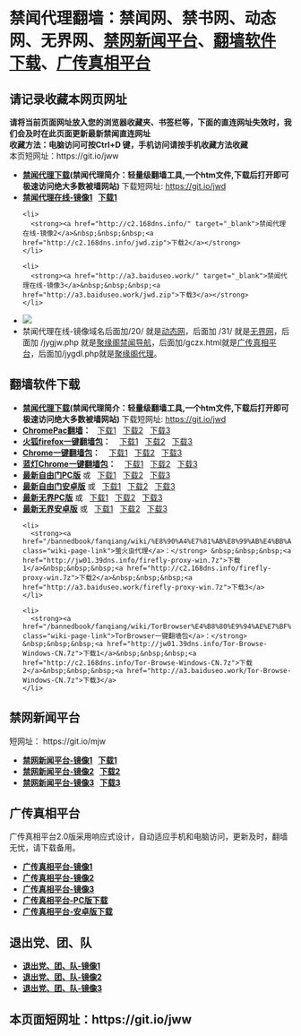 <h1>禁闻代理翻墙：禁闻网、禁书网、动态网、无界网、<a href="#mobilejinwang">禁网新闻平台</a>、<a href="#fanqiangsoft">翻墙软件下载</a>、<a href="#gczxpt">广传真相平台</a></h1> 
<h2>请记录收藏本网页网址</h2>
<strong>请将当前页面网址放入您的浏览器收藏夹、书签栏等，下面的直连网址失效时，我们会及时在此页面更新最新禁闻直连网址 
<br>收藏方法：电脑访问可按Ctrl+D 键，手机访问请按手机收藏方法收藏</strong>
<br>本页短网址：https://git.io/jww


<div class="boxed-group-inner wiki-auxiliary-content wiki-auxiliary-content-no-bg">

  <ul class="wiki-pages" data-filterable-for="wiki-pages-filter" data-filterable-type="substring">
<li>
      <strong><a href="https://github.com/kgfw/fg/raw/master/jw/jwd.zip">禁闻代理下载</a>(禁闻代理简介：轻量级翻墙工具,一个htm文件,下载后打开即可极速访问绝大多数被墙网站) </strong>下载短网址:  <a href="https://git.io/jwd">https://git.io/jwd</a>
    </li>
 <li>
      <strong><a href="http://jw01.39dns.info/" target="_blank">禁闻代理在线-镜像1</a>&nbsp;&nbsp;&nbsp;<a href="http://jw01.39dns.info/jwd.zip">下载1</a></strong>
    </li>

    <li>
      <strong><a href="http://c2.168dns.info/" target="_blank">禁闻代理在线-镜像2</a>&nbsp;&nbsp;&nbsp;<a href="http://c2.168dns.info/jwd.zip">下载2</a></strong>
    </li>

    <li>
      <strong><a href="http://a3.baiduseo.work/" target="_blank">禁闻代理在线-镜像3</a>&nbsp;&nbsp;&nbsp;<a href="http://a3.baiduseo.work/jwd.zip">下载3</a></strong>
    </li>

 <li>
 <img src="https://raw.githubusercontent.com/kgfw/fg/master/jw/qr.jpg" />
    </li>
 <li>
     禁闻代理在线-镜像域名后面加/20/ 就是<a href="http://a3.baiduseo.work/20/" target="_blank">动态网</a>，后面加 /31/ 就是<a href="http://a3.baiduseo.work/31/" target="_blank">无界网</a>，后面加 /jygjw.php 就是<a href="http://a3.baiduseo.work/jygjw.php" target="_blank">聚缘阁禁闻导航</a>，后面加/gczx.html就是<a href="http://a3.baiduseo.work/gczx.html" target="_blank">广传真相平台</a>，后面加/jygdl.php就是<a href="http://a3.baiduseo.work/jygdl.php" target="_blank">聚缘阁代理</a>。
    </li>
 

  </ul>

</div>

<a name="fanqiangsoft"></a><h2>翻墙软件下载</h2>
<div class="boxed-group-inner wiki-auxiliary-content wiki-auxiliary-content-no-bg">
  <ul class="wiki-pages" data-filterable-for="wiki-pages-filter" data-filterable-type="substring">

<li>
      <strong><a href="https://github.com/kgfw/fg/raw/master/jw/jwd.zip">禁闻代理下载</a>(禁闻代理简介：轻量级翻墙工具,一个htm文件,下载后打开即可极速访问绝大多数被墙网站) </strong>下载短网址:  <a href="https://git.io/jwd">https://git.io/jwd</a>
    </li>

 <li>
      <strong><a href="/bannedbook/fanqiang/wiki/ChromePac%E7%BF%BB%E5%A2%99" class="wiki-page-link">ChromePac翻墙</a>：</strong>&nbsp;&nbsp;&nbsp;<a href="http://jw01.39dns.info/ChromePac.7z">下载1</a>&nbsp;&nbsp;&nbsp;<a href="http://c2.168dns.info/ChromePac.7z">下载2</a>&nbsp;&nbsp;&nbsp;<a href="http://a3.baiduseo.work/ChromePac.7z">下载3</a>
    </li> 


 <li>
      <strong><a href="/bannedbook/fanqiang/wiki/%E7%81%AB%E7%8B%90firefox%E4%B8%80%E9%94%AE%E7%BF%BB%E5%A2%99%E5%8C%85" class="wiki-page-link">火狐firefox一键翻墙包</a>：</strong> &nbsp;&nbsp;&nbsp;<a href="http://jw01.39dns.info/Firefox-Goagent.7z">下载1</a>&nbsp;&nbsp;&nbsp;<a href="http://c2.168dns.info/Firefox-Goagent.7z">下载2</a>&nbsp;&nbsp;&nbsp;<a href="http://a3.baiduseo.work/Firefox-Goagent.7z">下载3</a>
    </li>    
    <li>
      <strong><a href="/bannedbook/fanqiang/wiki/Chrome%E4%B8%80%E9%94%AE%E7%BF%BB%E5%A2%99%E5%8C%85" class="wiki-page-link">Chrome一键翻墙包</a>：</strong> &nbsp;&nbsp;&nbsp;<a href="http://jw01.39dns.info/Chrome-Goagent.7z">下载1</a>&nbsp;&nbsp;&nbsp;<a href="http://c2.168dns.info/Chrome-Goagent.7z">下载2</a>&nbsp;&nbsp;&nbsp;<a href="http://a3.baiduseo.work/Chrome-Goagent.7z">下载3</a>
    </li>
    <li>
      <strong><a href="/bannedbook/fanqiang/wiki/%E8%93%9D%E7%81%AFChrome%E4%B8%80%E9%94%AE%E7%BF%BB%E5%A2%99%E5%8C%85" class="wiki-page-link">蓝灯Chrome一键翻墙包</a>：</strong> &nbsp;&nbsp;&nbsp;<a href="http://jw01.39dns.info/ChromeLT.7z">下载1</a>&nbsp;&nbsp;&nbsp;<a href="http://c2.168dns.info/ChromeLT.7z">下载2</a>&nbsp;&nbsp;&nbsp;<a href="http://a3.baiduseo.work/ChromeLT.7z">下载3</a>
    </li>

 <li>
      <strong><a href="https://git.io/fgp" target="_blank">最新自由门PC版</a></strong> 或&nbsp;&nbsp;&nbsp;<a href="http://jw01.39dns.info/fg.zip">下载1</a>&nbsp;&nbsp;&nbsp;<a href="http://c2.168dns.info/fg.zip">下载2</a>&nbsp;&nbsp;&nbsp;<a href="http://a3.baiduseo.work/fg.zip">下载3</a>
    </li> 
 <li>
      <strong><a href="https://git.io/fgma" target="_blank">最新自由门安卓版</a></strong> 或&nbsp;&nbsp;&nbsp;<a href="http://jw01.39dns.info/fg.apk">下载1</a>&nbsp;&nbsp;&nbsp;<a href="http://c2.168dns.info/fg.apk">下载2</a>&nbsp;&nbsp;&nbsp;<a href="http://a3.baiduseo.work/fg.apk">下载3</a>
    </li> 

 <li>
      <strong><a href="https://git.io/HNvvvQ" target="_blank">最新无界PC版</a></strong> 或&nbsp;&nbsp;&nbsp;<a href="http://jw01.39dns.info/u.zip">下载1</a>&nbsp;&nbsp;&nbsp;<a href="http://c2.168dns.info/u.zip">下载2</a>&nbsp;&nbsp;&nbsp;<a href="http://a3.baiduseo.work/u.zip">下载3</a>
    </li> 

 <li>
      <strong><a href="https://git.io/2S1IBQ" target="_blank">最新无界安卓版</a></strong> 或&nbsp;&nbsp;&nbsp;<a href="http://jw01.39dns.info/u.apk">下载1</a>&nbsp;&nbsp;&nbsp;<a href="http://c2.168dns.info/u.apk">下载2</a>&nbsp;&nbsp;&nbsp;<a href="http://a3.baiduseo.work/u.apk">下载3</a>
    </li> 



    <li>
      <strong><a href="/bannedbook/fanqiang/wiki/%E8%90%A4%E7%81%AB%E8%99%AB%E4%BB%A3%E7%90%86" class="wiki-page-link">萤火虫代理</a>：</strong> &nbsp;&nbsp;&nbsp;<a href="http://jw01.39dns.info/firefly-proxy-win.7z">下载1</a>&nbsp;&nbsp;&nbsp;<a href="http://c2.168dns.info/firefly-proxy-win.7z">下载2</a>&nbsp;&nbsp;&nbsp;<a href="http://a3.baiduseo.work/firefly-proxy-win.7z">下载3</a>
    </li>

    <li>
      <strong><a href="/bannedbook/fanqiang/wiki/TorBrowser%E4%B8%80%E9%94%AE%E7%BF%BB%E5%A2%99%E5%8C%85" class="wiki-page-link">TorBrowser一键翻墙包</a>：</strong> &nbsp;&nbsp;&nbsp;<a href="http://jw01.39dns.info/Tor-Browse-Windows-CN.7z">下载1</a>&nbsp;&nbsp;&nbsp;<a href="http://c2.168dns.info/Tor-Browse-Windows-CN.7z">下载2</a>&nbsp;&nbsp;&nbsp;<a href="http://a3.baiduseo.work/Tor-Browse-Windows-CN.7z">下载3</a>
    </li>

  </ul>
</div>

<h2>禁网新闻平台</h2><a name="mobilejinwang"></a> 短网址： https://git.io/mjw
<div class="boxed-group-inner wiki-auxiliary-content wiki-auxiliary-content-no-bg">
  <ul class="wiki-pages" data-filterable-for="wiki-pages-filter" data-filterable-type="substring">
    <li>
      <strong><a href="http://jw01.39dns.info/1/" target="_blank">禁网新闻平台-镜像1</a>&nbsp;&nbsp;&nbsp;<a href="http://jw01.39dns.info/jwd.zip">下载1</a></strong>
    </li>
    <li>
      <strong><a href="http://c2.168dns.info/1/" target="_blank">禁网新闻平台-镜像2</a>&nbsp;&nbsp;&nbsp;<a href="http://c2.168dns.info/jwd.zip">下载2</a></strong>
    </li>
    <li>
      <strong><a href="http://a3.baiduseo.work/1/" target="_blank">禁网新闻平台-镜像3</a>&nbsp;&nbsp;&nbsp;<a href="http://a3.baiduseo.work/jwd.zip">下载3</a></strong>
    </li>
  </ul>
</div>

<h2>广传真相平台</h2><a name="gczxpt"></a>
<div class="boxed-group-inner wiki-auxiliary-content wiki-auxiliary-content-no-bg">
广传真相平台2.0版采用响应式设计，自动适应手机和电脑访问，更新及时，翻墙无忧，请下载备用。
  <ul class="wiki-pages" data-filterable-for="wiki-pages-filter" data-filterable-type="substring">
    <li>
      <strong><a href="http://jw01.39dns.info/gczx.html" class="wiki-page-link" target="_blank">广传真相平台-镜像1</a></strong>
    </li>
    <li>
      <strong><a href="http://c2.168dns.info/gczx.html" class="wiki-page-link" target="_blank">广传真相平台-镜像2</a></strong>
    </li>
    <li>
      <strong><a href="http://a3.baiduseo.work/gczx.html" class="wiki-page-link" target="_blank">广传真相平台-镜像3</a></strong>
    </li>
  <li>
      <strong><a href="http://c2.168dns.info/wstp.zip" class="wiki-page-link" target="_blank">广传真相平台-PC版下载</a></strong>
    </li>
  <li>
      <strong><a href="http://c2.168dns.info/wstp.apk" class="wiki-page-link" target="_blank">广传真相平台-安卓版下载</a></strong>
    </li>
  </ul>
</div>

<h2>退出党、团、队</h2><a name="3tui"></a>
<div class="boxed-group-inner wiki-auxiliary-content wiki-auxiliary-content-no-bg">
  <ul class="wiki-pages" data-filterable-for="wiki-pages-filter" data-filterable-type="substring">
    <li>
      <strong><a href="http://jw01.39dns.info/98/" class="wiki-page-link" target="_blank">退出党、团、队-镜像1</a></strong>
    </li>
    <li>
      <strong><a href="http://c2.168dns.info/98/" class="wiki-page-link" target="_blank">退出党、团、队-镜像2</a></strong>
    </li>
    <li>
      <strong><a href="http://a3.baiduseo.work/98/" class="wiki-page-link" target="_blank">退出党、团、队-镜像3</a></strong>
    </li>
  </ul>
</div>

<h2>
本页面短网址：https://git.io/jww
</h2>